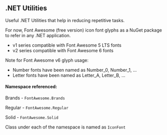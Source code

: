## .NET Utilities

Useful .NET Utilities that help in reducing repetitive tasks.

For now, Font Awesome (free version) icon font glyphs as a NuGet package to refer in any .NET application.

* v1 series compatible with Font Awesome 5 LTS fonts
* v2 series compatible with Font Awesome 6 fonts

Note for Font Awesome v6 glyph usage:

* Number fonts have been named as Number_0, Number_1, ...
* Letter fonts have been named as Letter_A, Letter_B, ...

#### Namespace referenced:

Brands - `FontAwesome.Brands`

Regular - `FontAwesome.Regular`

Solid - `FontAwesome.Solid`

Class under each of the namespace is named as `IconFont`